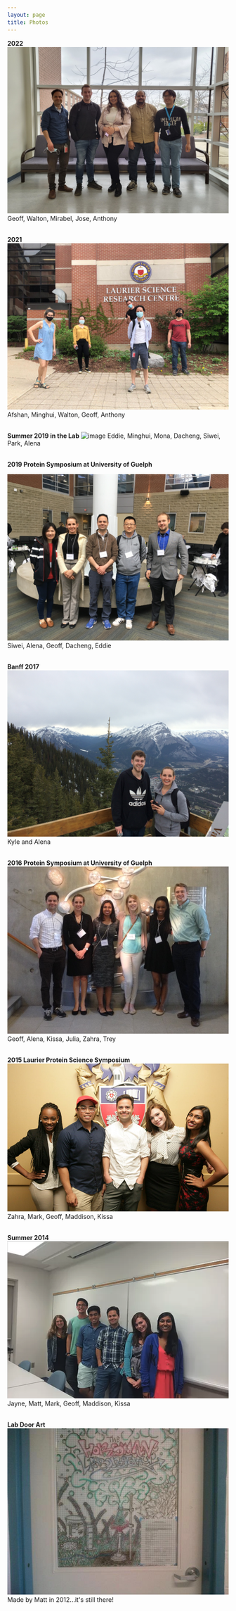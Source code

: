 ```yaml
---
layout: page
title: Photos
---
```

**2022**
![image](/Photos/20220406_lab.jpg)
Geoff, Walton, Mirabel, Jose, Anthony<br/><br/>

**2021**
![image](/Photos/20210521.jpg)
Afshan, Minghui, Walton, Geoff, Anthony<br/><br/>

**Summer 2019 in the Lab**
![image](/Photos/2019_lab.jpeg)
Eddie, Minghui, Mona, Dacheng, Siwei, Park, Alena<br/><br/>

**2019 Protein Symposium at University of Guelph**

![image](/Photos/2019_Guelph.JPG)
Siwei, Alena, Geoff, Dacheng, Eddie<br/><br/>

**Banff 2017**
![image](/Photos/Banff_2017.jpeg)
Kyle and Alena<br/><br/>

**2016 Protein Symposium at University of Guelph**
![image](/Photos/2016_Guelph.jpg)
Geoff, Alena, Kissa, Julia, Zahra, Trey<br/><br/>

**2015 Laurier Protein Science Symposium**
![image](/Photos/2015_LPSS.jpg)
Zahra, Mark, Geoff, Maddison, Kissa<br/><br/>

**Summer 2014**
![image](/Photos/Summer_2014.png)Jayne, Matt,  Mark, Geoff, Maddison, Kissa<br/><br/>

**Lab Door Art**
![image](/Photos/door_art.jpg)
Made by Matt in 2012...it's still there!
